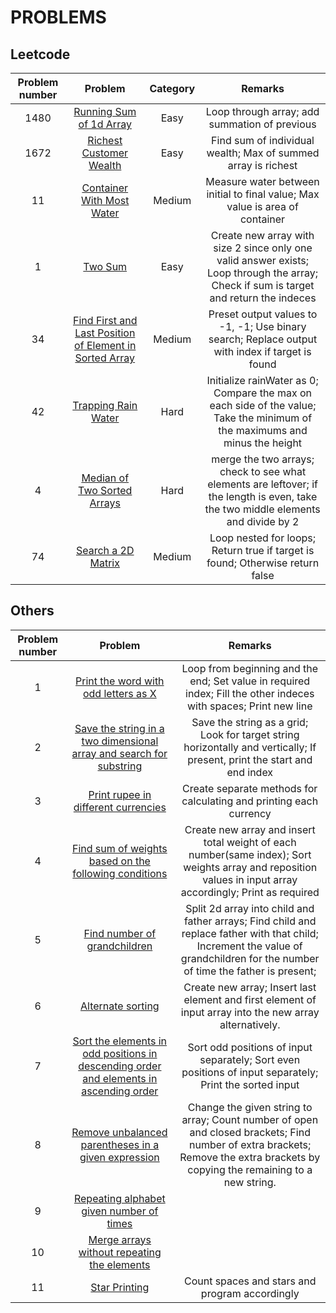 # PROBLEMS

## Leetcode
| Problem number | Problem | Category | Remarks |
|:-----:|:-----:|:-----:|:----:|
|1480|[Running Sum of 1d Array](./Leetcode/RunningSumOf1dArray.java)|Easy|Loop through array; add summation of previous|
|1672|[Richest Customer Wealth](./Leetcode/RichestCustomerWealth.java)|Easy|Find sum of individual wealth; Max of summed array is richest|
|11|[Container With Most Water](./Leetcode/ContainerWithMostWater.java)|Medium|Measure water between initial to final value; Max value is area of container|
|1|[Two Sum](./Leetcode/TwoSum.java)|Easy|Create new array with size 2 since only one valid answer exists; Loop through the array; Check if sum is target and return the indeces|
|34|[Find First and Last Position of Element in Sorted Array](./Leetcode/FindFirstAndLastPositionOfElementInSortedArray.java)|Medium|Preset output values to -1, -1; Use binary search; Replace output with index if target is found| 
|42|[Trapping Rain Water](./Leetcode/TrappingRainWater.java)|Hard|Initialize rainWater as 0; Compare the max on each side of the value; Take the minimum of the maximums and minus the height|
|4|[Median of Two Sorted Arrays](./Leetcode/MedianOfTwoSortedArrays.java)|Hard|merge the two arrays; check to see what elements are leftover; if the length is even, take the two middle elements and divide by 2|
|74|[Search a 2D Matrix](./Leetcode/SearchA2DMatrix.java )|Medium|Loop nested for loops; Return true if target is found; Otherwise return false|

## Others
| Problem number | Problem | Remarks | 
|:-----:|:-----:|:-----:|
|1| [Print the word with odd letters as X](./Others/WordWithOddLetters.java)|Loop from beginning and the end; Set value in required index; Fill the other indeces with spaces; Print new line| 
|2| [Save the string in a two dimensional array and search for substring](./Others/StringToTwoDimensional.java)|Save the string as a grid; Look for target string horizontally and vertically; If present, print the start and end index|
|3| [Print rupee in different currencies](./Others/DifferentCurrencies.java)|Create separate methods for calculating and printing each currency|
|4| [Find sum of weights based on the following conditions](./Others/SumOfWeights.java)|Create new array and insert total weight of each number(same index); Sort weights array and reposition values in input array accordingly; Print as required|
|5| [Find number of grandchildren](./Others/Grandchildren.java)|Split 2d array into child and father arrays; Find child and replace father with that child; Increment the value of grandchildren for the number of time the father is present;|
|6| [Alternate sorting](./Others/AlternateMaxMin.java)|Create new array; Insert last element and first element of input array into the new array alternatively.| 
|7| [Sort the elements in odd positions in descending order and elements in ascending order](./Others/SortOddEvenPositions.java)|Sort odd positions of input separately; Sort even positions of input separately; Print the sorted input|
|8| [Remove unbalanced parentheses in a given expression](./Others/UnbalancedParentheses.java)| Change the given string to array; Count number of open and closed brackets; Find number of extra brackets; Remove the extra brackets by copying the remaining to a new string.|
|9| [Repeating alphabet given number of times](./Others/NumbersAndFrequency.java)| |
|10| [Merge arrays without repeating the elements](./Others/MergeSortedArrays.java) | |
|11| [Star Printing](./StarPrinting.java) | Count spaces and stars and program accordingly|




